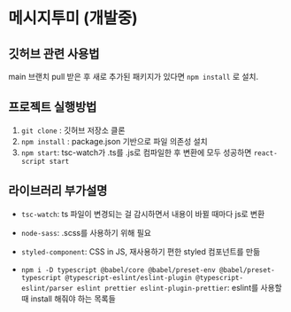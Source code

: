 # 메시지투미 (개발중)

## 깃허브 관련 사용법

main 브랜치 pull 받은 후 새로 추가된 패키지가 있다면 `npm install` 로 설치.

## 프로젝트 실행방법

1. `git clone` : 깃허브 저장소 클론
2. `npm install` : package.json 기반으로 파일 의존성 설치
3. `npm start`: tsc-watch가 .ts를 .js로 컴파일한 후 변환에 모두 성공하면 `react-script start`

## 라이브러리 부가설명

- `tsc-watch`: ts 파일이 변경되는 걸 감시하면서 내용이 바뀔 때마다 js로 변환
- `node-sass`: .scss를 사용하기 위해 필요
- `styled-component`: CSS in JS, 재사용하기 편한 styled 컴포넌트를 만듦

- `npm i -D typescript @babel/core @babel/preset-env @babel/preset-typescript @typescript-eslint/eslint-plugin @typescript-eslint/parser eslint prettier eslint-plugin-prettier`: eslint를 사용할 때 install 해줘야 하는 목록들 
